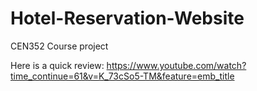# Hotel-Reservation-Website
CEN352 Course project

Here is a quick review:
https://www.youtube.com/watch?time_continue=61&v=K_73cSo5-TM&feature=emb_title
